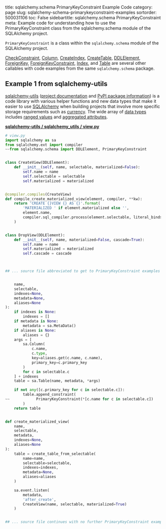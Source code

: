 title: sqlalchemy.schema PrimaryKeyConstraint Example Code
category: page
slug: sqlalchemy-schema-primarykeyconstraint-examples
sortorder: 500031106
toc: False
sidebartitle: sqlalchemy.schema PrimaryKeyConstraint
meta: Example code for understanding how to use the PrimaryKeyConstraint class from the sqlalchemy.schema module of the SQLAlchemy project.


`PrimaryKeyConstraint` is a class within the `sqlalchemy.schema` module of the SQLAlchemy project.

<a href="/sqlalchemy-schema-checkconstraint-examples.html">CheckConstraint</a>,
<a href="/sqlalchemy-schema-column-examples.html">Column</a>,
<a href="/sqlalchemy-schema-createindex-examples.html">CreateIndex</a>,
<a href="/sqlalchemy-schema-createtable-examples.html">CreateTable</a>,
<a href="/sqlalchemy-schema-ddlelement-examples.html">DDLElement</a>,
<a href="/sqlalchemy-schema-foreignkey-examples.html">ForeignKey</a>,
<a href="/sqlalchemy-schema-foreignkeyconstraint-examples.html">ForeignKeyConstraint</a>,
<a href="/sqlalchemy-schema-index-examples.html">Index</a>,
and <a href="/sqlalchemy-schema-table-examples.html">Table</a>
are several other callables with code examples from the same `sqlalchemy.schema` package.

## Example 1 from sqlalchemy-utils
[sqlalchemy-utils](https://github.com/kvesteri/sqlalchemy-utils)
([project documentation](https://sqlalchemy-utils.readthedocs.io/en/latest/)
and
[PyPI package information](https://pypi.org/project/SQLAlchemy-Utils/))
is a code library with various helper functions and new data types
that make it easier to use [SQLAlchemy](/sqlalchemy.html) when building
projects that involve more specific storage requirements such as
[currency](https://sqlalchemy-utils.readthedocs.io/en/latest/data_types.html#module-sqlalchemy_utils.types.currency).
The wide array of
[data types](https://sqlalchemy-utils.readthedocs.io/en/latest/data_types.html)
includes [ranged values](https://sqlalchemy-utils.readthedocs.io/en/latest/range_data_types.html)
and [aggregated attributes](https://sqlalchemy-utils.readthedocs.io/en/latest/aggregates.html).

[**sqlalchemy-utils / sqlalchemy_utils / view.py**](https://github.com/kvesteri/sqlalchemy-utils/blob/master/sqlalchemy_utils/./view.py)

```python
# view.py
import sqlalchemy as sa
from sqlalchemy.ext import compiler
~~from sqlalchemy.schema import DDLElement, PrimaryKeyConstraint


class CreateView(DDLElement):
    def __init__(self, name, selectable, materialized=False):
        self.name = name
        self.selectable = selectable
        self.materialized = materialized


@compiler.compiles(CreateView)
def compile_create_materialized_view(element, compiler, **kw):
    return 'CREATE {}VIEW {} AS {}'.format(
        'MATERIALIZED ' if element.materialized else '',
        element.name,
        compiler.sql_compiler.process(element.selectable, literal_binds=True),
    )


class DropView(DDLElement):
    def __init__(self, name, materialized=False, cascade=True):
        self.name = name
        self.materialized = materialized
        self.cascade = cascade



## ... source file abbreviated to get to PrimaryKeyConstraint examples ...


    name,
    selectable,
    indexes=None,
    metadata=None,
    aliases=None
):
    if indexes is None:
        indexes = []
    if metadata is None:
        metadata = sa.MetaData()
    if aliases is None:
        aliases = {}
    args = [
        sa.Column(
            c.name,
            c.type,
            key=aliases.get(c.name, c.name),
            primary_key=c.primary_key
        )
        for c in selectable.c
    ] + indexes
    table = sa.Table(name, metadata, *args)

    if not any([c.primary_key for c in selectable.c]):
        table.append_constraint(
~~            PrimaryKeyConstraint(*[c.name for c in selectable.c])
        )
    return table


def create_materialized_view(
    name,
    selectable,
    metadata,
    indexes=None,
    aliases=None
):
    table = create_table_from_selectable(
        name=name,
        selectable=selectable,
        indexes=indexes,
        metadata=None,
        aliases=aliases
    )

    sa.event.listen(
        metadata,
        'after_create',
        CreateView(name, selectable, materialized=True)
    )


## ... source file continues with no further PrimaryKeyConstraint examples...

```

